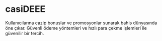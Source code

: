 # casiDEEE
Kullanıcılarına cazip bonuslar ve promosyonlar sunarak bahis dünyasında öne çıkar. Güvenli ödeme yöntemleri ve hızlı para çekme işlemleri ile güvenilir bir tercih.
